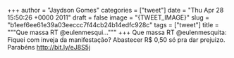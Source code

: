 
+++
author = "Jaydson Gomes"
categories = ["tweet"]
date = "Thu Apr 28 15:50:26 +0000 2011"
draft = false
image = "{TWEET_IMAGE}"
slug = "b1eef6ee61e39a03eeccc7f44cb24b14edfc928c"
tags = ["tweet"]
title = """Que massa RT @eulenmesqui..."""
+++
Que massa RT @eulenmesquita: Fiquei com inveja da manifestação? Abastecer R$ 0,50 só pra dar prejuizo. Parabéns http://bit.ly/eJ8S5j
